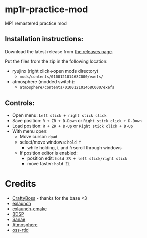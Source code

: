 # mp1r-practice-mod

MP1 remastered practice mod

## Installation instructions:

Download the latest release from [the releases page](https://github.com/MetroidPrimeModding/mp1r-practice-mod/releases).

Put the files from the zip in the following location:
- ryujinx (right click->open mods directory)
  - `mods/contents/010012101468C000/exefs/`
- atmosphere (modded switch): 
  - `atmosphere/contents/010012101468C000/exefs`

## Controls:
- Open menu: `Left stick + right stick click`
- Save position: `R + ZR + D-Down` or `Right stick click + D-Down`
- Load position: `R + ZR + D-Up` or `Right stick click + D-Up`
- With menu open:
  - Move cursor: `dpad`
  - select/move windows: `hold Y` 
    - while holding, `L` and `R` scroll through windows
  - If position editor is enabled:
    - position edit: `hold ZR + left stick/right stick`
    - move faster: `hold ZL`

# Credits

- [CraftyBoss](https://github.com/CraftyBoss/MP1R-Exlaunch-Base) - thanks for the base <3
- [exlaunch](https://github.com/shadowninja108/exlaunch/)
- [exlaunch-cmake](https://github.com/EngineLessCC/exlaunch-cmake/)
- [BDSP](https://github.com/Martmists-GH/BDSP)
- [Sanae](https://github.com/Sanae6)
- [Atmosphère](https://github.com/Atmosphere-NX/Atmosphere)
- [oss-rtld](https://github.com/Thog/oss-rtld)
